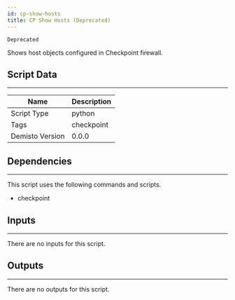 ```yaml
---
id: cp-show-hosts
title: CP Show Hosts (Deprecated)
---
```


`Deprecated`

Shows host objects configured in Checkpoint firewall.

## Script Data
---

| **Name** | **Description** |
| --- | --- |
| Script Type | python |
| Tags | checkpoint |
| Demisto Version | 0.0.0 |

## Dependencies
---
This script uses the following commands and scripts.
* checkpoint

## Inputs
---
There are no inputs for this script.

## Outputs
---
There are no outputs for this script.
